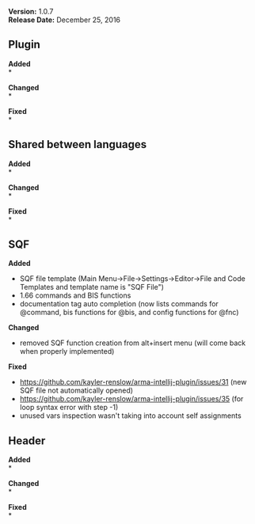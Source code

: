 **Version:** 1.0.7  
**Release Date:** December 25, 2016

## Plugin
**Added**  
* 


**Changed**  
* 


**Fixed**  
* 


## Shared between languages
**Added**  
* 


**Changed**  
* 


**Fixed**  
* 


## SQF
**Added**  
* SQF file template (Main Menu->File->Settings->Editor->File and Code Templates and template name is "SQF File")
* 1.66 commands and BIS functions
* documentation tag auto completion (now lists commands for @command, bis functions for @bis, and config functions for @fnc)


**Changed**  
* removed SQF function creation from alt+insert menu (will come back when properly implemented) 


**Fixed**  
* https://github.com/kayler-renslow/arma-intellij-plugin/issues/31 (new SQF file not automatically opened)
* https://github.com/kayler-renslow/arma-intellij-plugin/issues/35 (for loop syntax error with step -1)
* unused vars inspection wasn't taking into account self assignments


## Header
**Added**  
* 


**Changed**  
* 


**Fixed**  
* 
